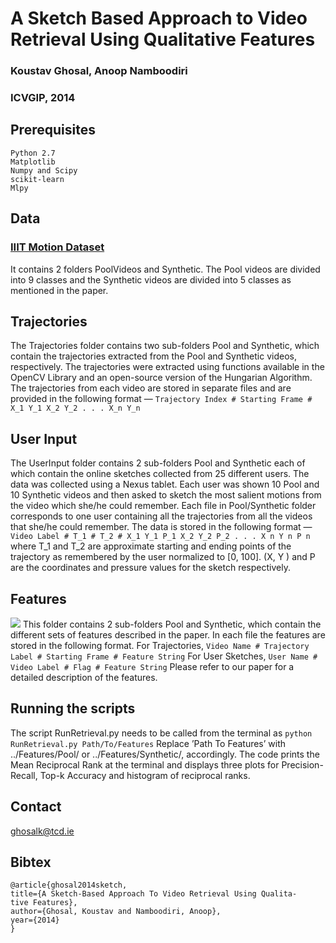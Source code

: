  
 # A Sketch Based Approach to Video Retrieval Using Qualitative Features
 ### Koustav Ghosal, Anoop Namboodiri
 ### ICVGIP, 2014

## Prerequisites
```
Python 2.7
Matplotlib
Numpy and Scipy
scikit-learn
Mlpy
```
## Data
### [IIIT Motion Dataset](https://drive.google.com/file/d/0B3Sw1UVAf8VKX2dZSGNCVGViRkk/view?usp=sharing)
It contains 2 folders PoolVideos and Synthetic. The Pool videos are divided into 9 classes and the Synthetic videos are divided into 5 classes as mentioned
in the paper.
## Trajectories
The Trajectories folder contains two sub-folders Pool and Synthetic, which contain the trajectories extracted from the Pool and Synthetic videos, respectively. The trajectories were extracted using functions available in the OpenCV Library and an open-source version of the Hungarian Algorithm. The trajectories from each video are stored in separate files and are provided in the following format —
``` Trajectory Index # Starting Frame # X_1 Y_1 X_2 Y_2 . . . X_n Y_n  ```

## User Input
The UserInput folder contains 2 sub-folders Pool and Synthetic each of which contain the online sketches collected from 25 different users. The data was collected using a Nexus tablet. Each user was shown 10 Pool and 10 Synthetic videos and then asked to sketch the most salient motions from the video which she/he could remember. Each file in Pool/Synthetic folder corresponds to one user containing all the trajectories from all the videos that she/he could remember. The data is stored in the following format —
``` Video Label # T_1 # T_2 # X_1 Y_1 P_1 X_2 Y_2 P_2 . . . X n Y n P n ```
where T_1 and T_2 are approximate starting and ending points of the trajectory as remembered by the user normalized to [0, 100]. (X, Y ) and P are the coordinates and pressure values for the sketch respectively.

## Features
![](Table_1.png)
This folder contains 2 sub-folders Pool and Synthetic, which contain the different sets of features described in the paper. In each file the features are stored in the following format. 
For Trajectories,  ``` Video Name # Trajectory Label # Starting Frame # Feature String ```
For User Sketches, ``` User Name # Video Label # Flag # Feature String ```
Please refer to our paper for a detailed description of the features.
## Running the scripts
The script RunRetrieval.py needs to be called from the terminal as
``` python RunRetrieval.py Path/To/Features ```
Replace ’Path To Features’ with ../Features/Pool/ or ../Features/Synthetic/, accordingly.
The code prints the Mean Reciprocal Rank at the terminal and displays three plots for Precision-Recall, Top-k Accuracy and histogram of reciprocal ranks.

## Contact
ghosalk@tcd.ie

## Bibtex
```
@article{ghosal2014sketch,
title={A Sketch-Based Approach To Video Retrieval Using Qualita-
tive Features},
author={Ghosal, Koustav and Namboodiri, Anoop},
year={2014}
}
```






